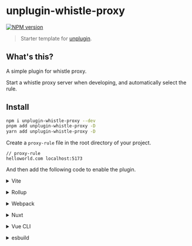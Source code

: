 # unplugin-whistle-proxy

[![NPM version](https://img.shields.io/npm/v/unplugin-whistle-proxy?color=a1b858&label=)](https://www.npmjs.com/package/unplugin-whistle-proxy)

> Starter template for [unplugin](https://github.com/unjs/unplugin).

## What's this?
A simple plugin for whistle proxy.

Start a whistle proxy server when developing, and automatically select the rule.

## Install

```bash
npm i unplugin-whistle-proxy --dev
pnpm add unplugin-whistle-proxy -D
yarn add unplugin-whistle-proxy -D
```

Create a `proxy-rule` file in the root directory of your project.

```plaintext
// proxy-rule
helloworld.com localhost:5173
```

And then add the following code to enable the plugin.

<details>
<summary>Vite</summary><br>

```ts
// vite.config.ts
import whistle from 'unplugin-whistle-proxy/vite'

export default defineConfig({
  plugins: [
    whistle({ /* options */ }),
  ],
})
```

Example: [`playground/`](./playground/)

<br></details>

<details>
<summary>Rollup</summary><br>

```ts
// rollup.config.js
import whistle from 'unplugin-whistle-proxy/rollup'

export default {
  plugins: [
    whistle({ /* options */ }),
  ],
}
```

<br></details>

<details>
<summary>Webpack</summary><br>

```ts
// webpack.config.js
module.exports = {
  /* ... */
  plugins: [
    require('unplugin-whistle-proxy/webpack')({ /* options */ })
  ]
}
```

<br></details>

<details>
<summary>Nuxt</summary><br>

```ts
// nuxt.config.js
export default defineNuxtConfig({
  modules: [
    ['unplugin-whistle-proxy/nuxt', { /* options */ }],
  ],
})
```

> This module works for both Nuxt 2 and [Nuxt Vite](https://github.com/nuxt/vite)

<br></details>

<details>
<summary>Vue CLI</summary><br>

```ts
// vue.config.js
module.exports = {
  configureWebpack: {
    plugins: [
      require('unplugin-whistle-proxy/webpack')({ /* options */ }),
    ],
  },
}
```

<br></details>

<details>
<summary>esbuild</summary><br>

```ts
// esbuild.config.js
import { build } from 'esbuild'
import whistle from 'unplugin-whistle-proxy/esbuild'

build({
  plugins: [whistle()],
})
```

<br></details>
